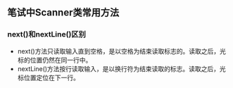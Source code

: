 ## 笔试中Scanner类常用方法

### next()和nextLine()区别
* next()方法只读取输入直到空格，是以空格为结束读取标志的。读取之后，光标的位置仍然在同一行中。
* nextLine()方法按行读取输入，是以换行符为结束读取的标志。读取之后，光标位置定位在下一行。

